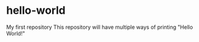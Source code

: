 # hello-world
My first repository
This repository will have multiple ways of printing "Hello World!"
